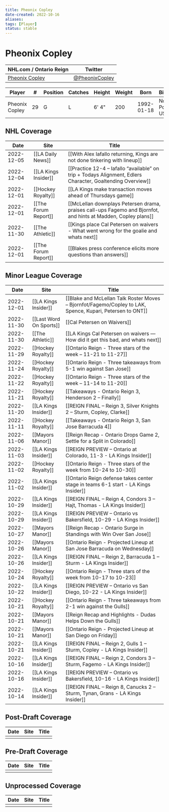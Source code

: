```yaml
---
title: Pheonix Copley
date-created: 2022-10-16
aliases: 
tags: [Player]
status: stable
---
```


# Pheonix Copley

| NHL.com / Ontario Reign | Twitter                                 |
| ----------------------- | --------------------------------------- |
| [Pheonix Copley](https://www.nhl.com/player/pheonix-copley-8477831)           | [@PheonixCopley](https://twitter.com/PheonixCopley) | 

| Player         | \#  | Position | Catches | Height | Weight | Born       | Birthplace          | Draft |
| -------------- | --- | -------- | ------- | ------ | ------ | ---------- | ------------------- | ----- |
| Pheonix Copley | 29  | G        | L       | 6' 4"  | 200    | 1992-01-18 | North Pole, AK, USA |       | 



## NHL  Coverage
| Date       | Site                 | Title                                                                                                          |
| ---------- | -------------------- | -------------------------------------------------------------------------------------------------------------- |
| 2022-12-05 | [[LA Daily News]]    | [[With Alex Iafallo returning, Kings are not done tinkering with lineup]]                                      |
| 2022-12-04 | [[LA Kings Insider]] | [[Practice 12-4 – Iafallo “available” on trip + Todays Alignment, Edlers Character, Goaltending Overview]]     |
| 2022-12-01 | [[Hockey Royalty]]   | [[LA Kings make transaction moves ahead of Thursdays game]]                                                    |
| 2022-12-01 | [[The Forum Report]] | [[McLellan downplays Petersen drama, praises call-ups Fagemo and Bjornfot, and hints at Madden, Copley plans]] |
| 2022-11-30 | [[The Athletic]]     | [[Kings place Cal Petersen on waivers - What went wrong for the goalie and whats next]]                        |
| 2022-12-01 | [[The Forum Report]] | [[Blakes press conference elicits more questions than answers]] |



## Minor League Coverage
| Date       | Site                    | Title                                                                                                     |
| ---------- | ----------------------- | --------------------------------------------------------------------------------------------------------- |
| 2022-12-01 | [[LA Kings Insider]]    | [[Blake and McLellan Talk Roster Moves – Bjornfot/Fagemo/Copley to LAK, Spence, Kupari, Petersen to ONT]] |
| 2022-11-30 | [[Last Word On Sports]] | [[Cal Petersen on Waivers]]                                                                               |
| 2022-11-30 | [[The Athletic]]        | [[LA Kings Cal Petersen on waivers — How did it get this bad, and whats next]]                            |
| 2022-11-29 | [[Hockey Royalty]]      | [[Ontario Reign - Three stars of the week – 11-21 to 11-27]]                                              |
| 2022-11-24 | [[Hockey Royalty]]      | [[Ontario Reign - Three takeaways from 5-1 win against San Jose]]                                         |
| 2022-11-22 | [[Hockey Royalty]]      | [[Ontario Reign - Three stars of the week – 11-14 to 11-20]]                                              |
| 2022-11-21 | [[Hockey Royalty]]      | [[Takeaways - Ontario Reign 3, Henderson 2 – Finally]]                                                    |
| 2022-11-20 | [[LA Kings Insider]]    | [[REIGN FINAL – Reign 3, Silver Knights 2 – Sturm, Copley, Clarke]]                                       |
| 2022-11-11 | [[Hockey Royalty]]      | [[Takeaways - Ontario Reign 3, San Jose Barracuda 4]]                                                     |
| 2022-11-06 | [[Mayors Manor]]        | [[Reign Recap - Ontario Drops Game 2, Settle for a Split in Colorado]]                                    |
| 2022-11-03 | [[LA Kings Insider]]    | [[REIGN PREVIEW – Ontario at Colorado, 11-3 - LA Kings Insider]]                                          |
| 2022-11-02 | [[Hockey Royalty]]      | [[Ontario Reign - Three stars of the week from 10-24 to 10-30]]                                           |
| 2022-11-02 | [[LA Kings Insider]]    | [[Ontario Reign defense takes center stage in teams 6-1 start - LA Kings Insider]]                        |
| 2022-10-29 | [[LA Kings Insider]]    | [[REIGN FINAL – Reign 4, Condors 3 – Hajt, Thomas - LA Kings Insider]]                                    |
| 2022-10-29 | [[LA Kings Insider]]    | [[REIGN PREVIEW – Ontario vs Bakersfield, 10-29 - LA Kings Insider]]                                      |
| 2022-10-27 | [[Mayors Manor]]        | [[Reign Recap - Ontario Surge in Standings with Win Over San Jose]]                                       |
| 2022-10-26 | [[Mayors Manor]]        | [[Ontario Reign - Projected Lineup at San Jose Barracuda on Wednesday]]                                   |
| 2022-10-26 | [[LA Kings Insider]]    | [[REIGN FINAL – Reign 2, Barracuda 1 – Sturm - LA Kings Insider]]                                         |
| 2022-10-24 | [[Hockey Royalty]]      | [[Ontario Reign - Three stars of the week from 10-17 to 10-23]]                                           |
| 2022-10-22 | [[LA Kings Insider]]    | [[REIGN PREVIEW – Ontario vs San Diego, 10-22 - LA Kings Insider]]                                        |
| 2022-10-21 | [[Hockey Royalty]]      | [[Ontario Reign - Three takeaways from 2-1 win against the Gulls]]                                        |
| 2022-10-21 | [[Mayors Manor]]        | [[Reign Recap and Highlights - Dudas Helps Down the Gulls]]                                               |
| 2022-10-21 | [[Mayors Manor]]        | [[Ontario Reign - Projected Lineup at San Diego on Friday]]                                               |
| 2022-10-21 | [[LA Kings Insider]]    | [[REIGN FINAL – Reign 2, Gulls 1 – Sturm, Copley - LA Kings Insider]]                                     |
| 2022-10-16 | [[LA Kings Insider]]    | [[REIGN FINAL – Reign 2, Condors 3 – Sturm, Fagemo - LA Kings Insider]]                                   |
| 2022-10-16 | [[LA Kings Insider]]    | [[REIGN PREVIEW – Ontario vs Bakersfield, 10-16 - LA Kings Insider]]                                      |
| 2022-10-14 | [[LA Kings Insider]] | [[REIGN FINAL – Reign 8, Canucks 2 – Sturm, Tynan, Grans - LA Kings Insider]] |



## Post-Draft Coverage
| Date | Site | Title |
| ---- | ---- | ----- |
|      |      |       |



## Pre-Draft Coverage
| Date | Site | Title |
| ---- | ---- | ----- |
|      |      |       |


## Unprocessed Coverage
| Date | Site | Title |
| ---- | ---- | ----- |
|      |      |       |
